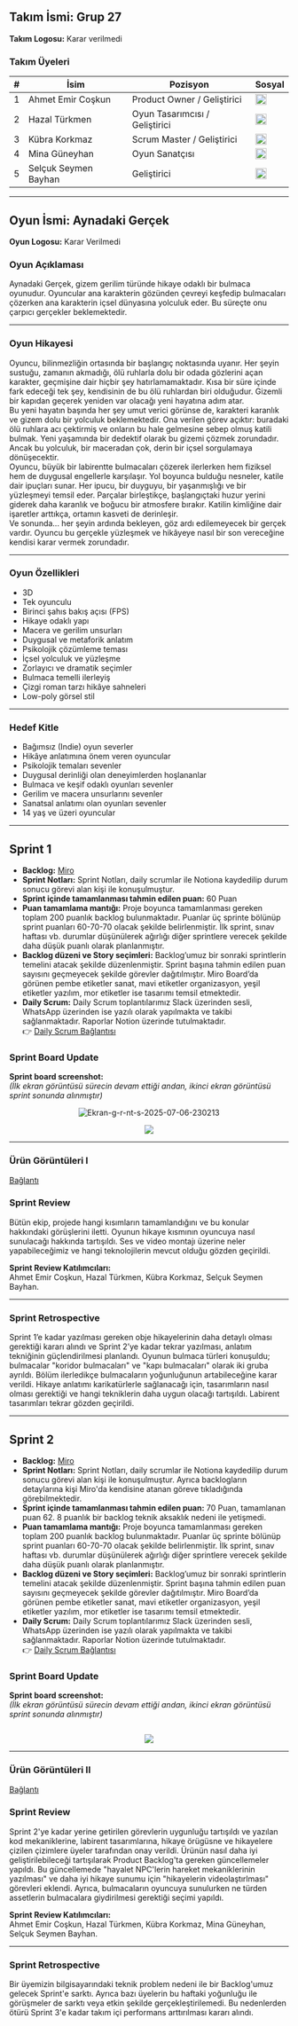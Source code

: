 ## Takım İsmi: Grup 27  
**Takım Logosu:** Karar verilmedi  

### Takım Üyeleri
<table>
  <thead>
    <tr>
      <th>#</th>
      <th>İsim</th>
      <th>Pozisyon</th>
      <th>Sosyal</th>
    </tr>
  </thead>
  <tbody>
    <tr >
      <td>1</td>
      <td>Ahmet Emir Coşkun</td>
      <td>Product Owner / Geliştirici</td>
      <td><a href="https://www.linkedin.com/in/ahmetemircoskun" target="_blank">
    <img src="https://cdn.jsdelivr.net/gh/devicons/devicon/icons/linkedin/linkedin-original.svg" alt="LinkedIn" width="20" height="20">
  </a></td>
    </tr>
    <tr>
      <td>2</td>
      <td>Hazal Türkmen</td>
      <td>Oyun Tasarımcısı / Geliştirici</td>
      <td><a href="https://www.linkedin.com/in/hazal-t%C3%BCrkmen-21754933a/" target="_blank">
    <img src="https://cdn.jsdelivr.net/gh/devicons/devicon/icons/linkedin/linkedin-original.svg" alt="LinkedIn" width="20" height="20">
  </a></td>
    </tr>
    <tr>
      <td>3</td>
      <td>Kübra Korkmaz</td>
      <td>Scrum Master / Geliştirici</td>
      <td><a href="https://www.linkedin.com/in/korkmazkubraa/" target="_blank">
    <img src="https://cdn.jsdelivr.net/gh/devicons/devicon/icons/linkedin/linkedin-original.svg" alt="LinkedIn" width="20" height="20">
  </a></td>
    </tr>
    <tr>
      <td>4</td>
      <td>Mina Güneyhan</td>
      <td>Oyun Sanatçısı</td>
      <td><a href="https://www.linkedin.com/in/mina-g%C3%BCneyhan-79a3b333a/?utm_source=share&utm_campaign=share_via&utm_content=profile&utm_medium=android_app" target="_blank">
    <img src="https://cdn.jsdelivr.net/gh/devicons/devicon/icons/linkedin/linkedin-original.svg" alt="LinkedIn" width="20" height="20">
  </a></td>
    </tr>
    <tr>
      <td>5</td>
      <td>Selçuk Seymen Bayhan</td>
      <td>Geliştirici</td>
      <td><a href="https://www.linkedin.com/in/selcukseymen0" target="_blank">
    <img src="https://cdn.jsdelivr.net/gh/devicons/devicon/icons/linkedin/linkedin-original.svg" alt="LinkedIn" width="20" height="20">
  </a></td>
    </tr>
  </tbody>
</table>

---

## Oyun İsmi: Aynadaki Gerçek  
**Oyun Logosu:** Karar Verilmedi  

### Oyun Açıklaması  
Aynadaki Gerçek, gizem gerilim türünde hikaye odaklı bir bulmaca oyunudur. Oyuncular ana karakterin gözünden çevreyi keşfedip bulmacaları çözerken ana karakterin içsel dünyasına yolculuk eder. Bu süreçte onu çarpıcı gerçekler beklemektedir.

---

### Oyun Hikayesi  
Oyuncu, bilinmezliğin ortasında bir başlangıç noktasında uyanır. Her şeyin sustuğu, zamanın akmadığı, ölü ruhlarla dolu bir odada gözlerini açan karakter, geçmişine dair hiçbir şey hatırlamamaktadır. Kısa bir süre içinde fark edeceği tek şey, kendisinin de bu ölü ruhlardan biri olduğudur. Gizemli bir kapıdan geçerek yeniden var olacağı yeni hayatına adım atar.  
Bu yeni hayatın başında her şey umut verici görünse de, karakteri karanlık ve gizem dolu bir yolculuk beklemektedir. Ona verilen görev açıktır: buradaki ölü ruhlara acı çektirmiş ve onların bu hale gelmesine sebep olmuş katili bulmak. Yeni yaşamında bir dedektif olarak bu gizemi çözmek zorundadır. Ancak bu yolculuk, bir maceradan çok, derin bir içsel sorgulamaya dönüşecektir.  
Oyuncu, büyük bir labirentte bulmacaları çözerek ilerlerken hem fiziksel hem de duygusal engellerle karşılaşır. Yol boyunca bulduğu nesneler, katile dair ipuçları sunar. Her ipucu, bir duyguyu, bir yaşanmışlığı ve bir yüzleşmeyi temsil eder. Parçalar birleştikçe, başlangıçtaki huzur yerini giderek daha karanlık ve boğucu bir atmosfere bırakır. Katilin kimliğine dair işaretler arttıkça, ortamın kasveti de derinleşir.  
Ve sonunda... her şeyin ardında bekleyen, göz ardı edilemeyecek bir gerçek vardır. Oyuncu bu gerçekle yüzleşmek ve hikâyeye nasıl bir son vereceğine kendisi karar vermek zorundadır.

---

### Oyun Özellikleri  

- 3D  
- Tek oyunculu  
- Birinci şahıs bakış açısı (FPS)  
- Hikaye odaklı yapı  
- Macera ve gerilim unsurları  
- Duygusal ve metaforik anlatım  
- Psikolojik çözümleme teması  
- İçsel yolculuk ve yüzleşme  
- Zorlayıcı ve dramatik seçimler  
- Bulmaca temelli ilerleyiş  
- Çizgi roman tarzı hikâye sahneleri  
- Low-poly görsel stil  

---

### Hedef Kitle  

- Bağımsız (Indie) oyun severler  
- Hikâye anlatımına önem veren oyuncular  
- Psikolojik temaları sevenler  
- Duygusal derinliği olan deneyimlerden hoşlananlar  
- Bulmaca ve keşif odaklı oyunları sevenler  
- Gerilim ve macera unsurlarını sevenler  
- Sanatsal anlatımı olan oyunları sevenler  
- 14 yaş ve üzeri oyuncular  

---

## Sprint 1  
- **Backlog:** [Miro](https://miro.com/app/board/uXjVIij4-q4=/?share_link_id=114552763711)  
- **Sprint Notları:**  Sprint Notları, daily scrumlar ile Notiona kaydedilip durum sonucu görevi alan kişi ile konuşulmuştur.
- **Sprint içinde tamamlanması tahmin edilen puan:** 60 Puan  
- **Puan tamamlama mantığı:** Proje boyunca tamamlanması gereken toplam 200 puanlık backlog bulunmaktadır. Puanlar üç sprinte bölünüp sprint puanları 60-70-70 olacak şekilde belirlenmiştir. İlk sprint, sınav haftası vb. durumlar düşünülerek ağırlığı diğer sprintlere verecek şekilde daha düşük puanlı olarak planlanmıştır.  
- **Backlog düzeni ve Story seçimleri:** Backlog’umuz bir sonraki sprintlerin temelini atacak şekilde düzenlenmiştir. Sprint başına tahmin edilen puan sayısını geçmeyecek şekilde görevler dağıtılmıştır. Miro Board’da görünen pembe etiketler sanat, mavi etiketler organizasyon, yeşil etiketler yazılım, mor etiketler ise tasarımı temsil etmektedir.  
- **Daily Scrum:** Daily Scrum toplantılarımız Slack üzerinden sesli, WhatsApp üzerinden ise yazılı olarak yapılmakta ve takibi sağlanmaktadır. Raporlar Notion üzerinde tutulmaktadır.  
  👉 [Daily Scrum Bağlantısı](https://www.notion.so/22547d99163980b2b721f96411cd3c6f?v=22547d99163980a6a12c000ca6ba9577&source=copy_link)  

### Sprint Board Update  
**Sprint board screenshot:**  
*(İlk ekran görüntüsü sürecin devam ettiği andan, ikinci ekran görüntüsü sprint sonunda alınmıştır)*  

<p align="center">
  <img src="https://i.imgur.com/WBxXNAb.png" alt="Ekran-g-r-nt-s-2025-07-06-230213"/>
</p>
<p align="center">
  <img src="https://i.imgur.com/AHHTwbu.png"/>
</p>

---
### Ürün Görüntüleri I
[Bağlantı](https://imgur.com/a/tikjYr9)  

### Sprint Review  
Bütün ekip, projede hangi kısımların tamamlandığını ve bu konular hakkındaki görüşlerini iletti. Oyunun hikaye kısmının oyuncuya nasıl sunulacağı hakkında tartışıldı. Ses ve video montajı üzerine neler yapabileceğimiz ve hangi teknolojilerin mevcut olduğu gözden geçirildi.

**Sprint Review Katılımcıları:**  
Ahmet Emir Coşkun, Hazal Türkmen, Kübra Korkmaz, Selçuk Seymen Bayhan.

---

### Sprint Retrospective  
Sprint 1’e kadar yazılması gereken obje hikayelerinin daha detaylı olması gerektiği kararı alındı ve Sprint 2’ye kadar tekrar yazılması, anlatım tekniğinin güçlendirilmesi planlandı. Oyunun bulmaca türleri konuşuldu; bulmacalar "koridor bulmacaları" ve "kapı bulmacaları" olarak iki gruba ayrıldı. Bölüm ilerledikçe bulmacaların yoğunluğunun artabileceğine karar verildi. Hikaye anlatımı karikatürlerle sağlanacağı için, tasarımların nasıl olması gerektiği ve hangi tekniklerin daha uygun olacağı tartışıldı. Labirent tasarımları tekrar gözden geçirildi.

---

## Sprint 2  
- **Backlog:** [Miro](https://miro.com/app/board/uXjVIij4-q4=/?share_link_id=114552763711)  
- **Sprint Notları:**  Sprint Notları, daily scrumlar ile Notiona kaydedilip durum sonucu görevi alan kişi ile konuşulmuştur. Ayrıca backlogların detaylarına kişi Miro'da kendisine atanan göreve tıkladığında görebilmektedir.
- **Sprint içinde tamamlanması tahmin edilen puan:** 70 Puan, tamamlanan puan 62. 8 puanlık bir backlog teknik aksaklık nedeni ile yetişmedi.  
- **Puan tamamlama mantığı:** Proje boyunca tamamlanması gereken toplam 200 puanlık backlog bulunmaktadır. Puanlar üç sprinte bölünüp sprint puanları 60-70-70 olacak şekilde belirlenmiştir. İlk sprint, sınav haftası vb. durumlar düşünülerek ağırlığı diğer sprintlere verecek şekilde daha düşük puanlı olarak planlanmıştır.  
- **Backlog düzeni ve Story seçimleri:** Backlog’umuz bir sonraki sprintlerin temelini atacak şekilde düzenlenmiştir. Sprint başına tahmin edilen puan sayısını geçmeyecek şekilde görevler dağıtılmıştır. Miro Board’da görünen pembe etiketler sanat, mavi etiketler organizasyon, yeşil etiketler yazılım, mor etiketler ise tasarımı temsil etmektedir.  
- **Daily Scrum:** Daily Scrum toplantılarımız Slack üzerinden sesli, WhatsApp üzerinden ise yazılı olarak yapılmakta ve takibi sağlanmaktadır. Raporlar Notion üzerinde tutulmaktadır.  
  👉 [Daily Scrum Bağlantısı](https://www.notion.so/22547d99163980b2b721f96411cd3c6f?v=22547d99163980a6a12c000ca6ba9577&source=copy_link)  

### Sprint Board Update  
**Sprint board screenshot:**  
*(İlk ekran görüntüsü sürecin devam ettiği andan, ikinci ekran görüntüsü sprint sonunda alınmıştır)*  
<p align="center">
  <img src="https://i.imghippo.com/files/SUe5181UkE.jpeg" alt=""/>
</p>
<p align="center">
  <img src="https://i.imghippo.com/files/xcm5343oh.jpeg"/>
</p>


---
### Ürün Görüntüleri II
[Bağlantı](https://imgur.com/a/XX3P1Tx) 


### Sprint Review  
Sprint 2'ye kadar yerine getirilen görevlerin uygunluğu tartışıldı ve yazılan kod mekaniklerine, labirent tasarımlarına, hikaye örügüsne ve hikayelere çizilen çizimlere üyeler tarafından onay verildi.
Ürünün nasıl daha iyi geliştirilebileceği tartışılarak Product Backlog'ta gereken güncellemeler yapıldı. Bu güncellemede "hayalet NPC'lerin hareket mekaniklerinin yazılması" ve daha iyi hikaye sunumu için "hikayelerin videolaştırlması" görevleri eklendi. Ayrıca, bulmacaların oyuncuya sunulurken ne türden assetlerin bulmacalara giydirilmesi gerektiği seçimi yapıldı.

**Sprint Review Katılımcıları:**  
Ahmet Emir Coşkun, Hazal Türkmen, Kübra Korkmaz, Mina Güneyhan, Selçuk Seymen Bayhan.

---

### Sprint Retrospective  
Bir üyemizin bilgisayarındaki teknik problem nedeni ile bir Backlog'umuz gelecek Sprint'e sarktı. Ayrıca bazı üyelerin bu haftaki yoğunluğu ile görüşmeler de sarktı veya etkin şekilde gerçekleştirilemedi. Bu nedenlerden ötürü Sprint 3'e kadar takım içi performans arttırılması kararı alındı. 


